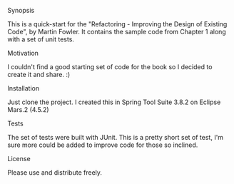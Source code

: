 Synopsis

This is a quick-start for the "Refactoring - Improving the Design of Existing Code", by Martin Fowler.  It contains the sample 
code from Chapter 1 along with a set of unit tests.

Motivation

I couldn't find a good starting set of code for the book so I decided to create it and share.  :)

Installation

Just clone the project.  I created this in Spring Tool Suite 3.8.2 on Eclipse Mars.2 (4.5.2)

Tests

The set of tests were built with JUnit.  This is a pretty short set of test, I'm sure more could be added to improve code
for those so inclined.

License

Please use and distribute freely.
